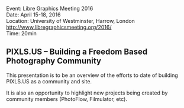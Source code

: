 Event: Libre Graphics Meeting 2016  
Date: April 15-18, 2016  
Location: University of Westminster, Harrow, London  
http://www.libregraphicsmeeting.org/2016/  
Time: 20min


## PIXLS.US – Building a Freedom Based Photography Community

This presentation is to be an overview of the efforts to date of building PIXLS.US as a community and site.

It is also an opportunity to highlight new projects being created by community members (PhotoFlow, Filmulator, etc).
